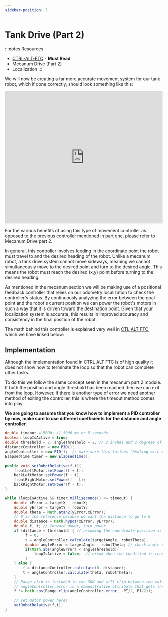 ```yaml
---
sidebar-position: 3
---
```


# Tank Drive (Part 2)

:::notes Resources
* [CTRL-ALT-FTC](https://www.ctrlaltftc.com/practical-examples/drivetrain-control#differential-drivetrain-controller) - **Must Read**
* Mecanum Drive (Part 2)
* Localization
:::

We will now be creating a far more accurate movement system for our tank robot, which if done correctly, should look something like this:
<iframe width="100%" height="422" src="https://www.youtube.com/embed/F2axTpwH678" title="FTC #19376 Differential Drive Controller test" frameborder="0" allow="accelerometer; autoplay; clipboard-write; encrypted-media; gyroscope; picture-in-picture; web-share" allowfullscreen></iframe>

For the various benefits of using this type of movement controller as opposed to the previous controller mentioned in part one, please refer to Mecanum Drive part 2. 

In general, this controller involves feeding in the coordinate point the robot must travel to and the desired heading of the robot. Unlike a mecanum robot, a tank drive system cannot move sideways, meaning we cannot simultaneously move to the desired point and turn to the desired angle. This means the robot must reach the desired (x,y) point before turning to the desired heading.

As mentioned in the mecanum section we will be making use of a positional feedback controller that relies on our odometry localization to check the controller's status. By continuously analyzing the error between the goal point and the robot's current position we can power the robot's motors in such a way that it is driven toward the destination point. Given that your localization system is accurate, this results in improved accuracy and consistency in the final position of the robot.

The math behind this controller is explained very well in [CTL ALT FTC](https://www.ctrlaltftc.com/practical-examples/drivetrain-control#differential-drivetrain-controller), which we have linked below: 

## Implementation
Although the implementation found in CTRL ALT FTC is of high quality it does not show how to terminate the loop so that the robot can complete other tasks. 

To do this we follow the same concept seen in the mecanum part 2 module. If both the position and angle threshold has been reached then we can exit from the loop. However, if there is another type of error we need another method of exiting the controller, this is where the timeout method comes into play. 

**We are going to assume that you know how to implement a PID controller by now, make sure to use different coefficients for the distance and angle controller.**

```java 
double timeout = 5000; // 5000 ms or 5 seconds
boolean loopIsActive = true;
double threshold = 2, angleThreshold = 2; // 2 inches and 2 degrees of error allowed 
distanceController = new PID();
angleController = new PID();  // make sure this follows "Dealing with Angles" 
ElapsedTime timer = new ElapsedTime();

public void setRobotRelative(f,t){
    frontLeftMotor.setPower(f + t);
    backLeftMotor.setPower(f + t);
    frontRightMotor.setPower(f - t);
    backRightMotor.setPower(f - t);
}

while (loopIsActive && timer.milliseconds() <= timeout) {
    double xError = targetX - robotX;
    double yError = targetY - robotY; 
    double theta = Math.atan2(yError,xError);
    // 0 is the reference because we want the distance to go to 0 
    double distance = Math.hypot(xError, yError);
    double f, t; // forward power, turn power
    if (distance < threshold) { // assuming the coordinate position is correct.... 
         f = 0;
         t = angleController.calculate(targetAngle, robotTheta);      
         double angleError = targetAngle - robotTheta; // check angle error. 
         if(Math.abs(angleError) < angleThreshold){
             loopIsActive = false;  // break when the condition is reached. 
         }
    } else {
        f = distanceController.calculate(0, distance); 
        t = angleController.calculate(theta, robotTheta);
    }
    // Range.clip is included in the SDK and will clip between two values
    // angleController.error is a demonstrative attribute that gets the error. 
    f *= Math.cos(Range.clip(angleController.error, -PI/2, PI/2));
    
    // set motor power here! 
    setRobotRelative(f,t);    
}
```

